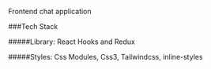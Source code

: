Frontend chat application 


###Tech Stack


#####Library: React Hooks and Redux

#####Styles: Css Modules, Css3, Tailwindcss, inline-styles
